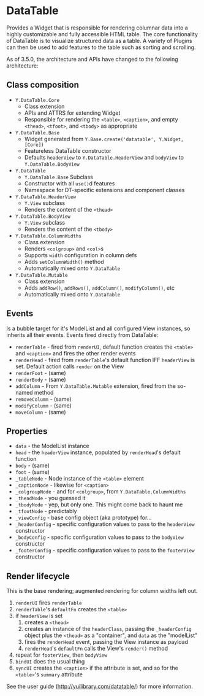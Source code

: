 DataTable
=========

Provides a Widget that is responsible for rendering columnar data into a highly
customizable and fully accessible HTML table. The core functionality of
DataTable is to visualize structured data as a table. A variety of Plugins can
then be used to add features to the table such as sorting and scrolling.

As of 3.5.0, the architecture and APIs have changed to the following architecture:

Class composition
---------------------------

* `Y.DataTable.Core`
    * Class extension
    * APIs and ATTRS for extending Widget
    * Responsible for rendering the `<table>`, `<caption>`, and empty `<thead>`, `<tfoot>`, and `<tbody>` as appropriate
* `Y.DataTable.Base`
    * Widget generated from `Y.Base.create('datatable', Y.Widget, [Core])`
    * Featureless DataTable constructor
    * Defaults `headerView` to `Y.DataTable.HeaderView` and `bodyView` to `Y.DataTable.BodyView`
* `Y.DataTable`
    * `Y.DataTable.Base` Subclass
    * Constructor with all `use()`d features
    * Namespace for DT-specific extensions and component classes
* `Y.DataTable.HeaderView`
    * `Y.View` subclass
    * Renders the content of the `<thead>`
* `Y.DataTable.BodyView`
    * `Y.View` subclass
    * Renders the content of the `<tbody>`
* `Y.DataTable.ColumnWidths`
    * Class extension
    * Renders `<colgroup>` and `<col>`s
    * Supports `width` configuration in column defs
    * Adds `setColumnWidth()` method
    * Automatically mixed onto `Y.DataTable`
* `Y.DataTable.Mutable`
    * Class extension
    * Adds `addRow()`, `addRows()`, `addColumn()`, `modifyColumn()`, etc
    * Automatically mixed onto `Y.DataTable`

Events
----------

Is a bubble target for it's ModelList and all configured View instances, so inherits all their events.  Events fired directly from DataTable:

* `renderTable` - fired from `renderUI`, default function creates the `<table>` and `<caption>` and fires the other render events
* `renderHead` - fired from `renderTable`'s default function IFF `headerView` is set. Default action calls `render` on the View
* `renderFoot` - (same)
* `renderBody` - (same)
* `addColumn` - From `Y.DataTable.Mutable` extension, fired from the so-named method
* `removeColumn` - (same)
* `modifyColumn` - (same)
* `moveColumn` - (same)

Properties
---------------

* `data` - the ModelList instance
* `head` - the `headerView` instance, populated by `renderHead`'s default function
* `body` - (same)
* `foot` - (same)
* `_tableNode` - Node instance of the `<table>` element
* `_captionNode` - likewise for `<caption>`
* `_colgroupNode` - and for `<colgroup>`, from `Y.DataTable.ColumnWidths`
* `_theadNode` - you guessed it
* `_tbodyNode` - yep, but only one.  This might come back to haunt me
* `_tfootNode` - predictably
* `_viewConfig` - base config object (aka prototype) for...
* `_headerConfig` - specific configuration values to pass to the `headerView` constructor
* `_bodyConfig` - specific configuration values to pass to the `bodyView` constructor
* `_footerConfig` - specific configuration values to pass to the `footerView` constructor


Render lifecycle
-----------------------

This is the base rendering; augmented rendering for column widths left out.

1. `renderUI` fires `renderTable`
2. `renderTable`'s `defaultFn` creates the `<table>`
3. if `headerView` is set
    1. creates a `<thead>`
    2. creates an instance of the `headerClass`, passing the `_headerConfig` object plus the `<thead>` as a "container", and `data` as the "modelList"
    3. fires the `renderHead` event, passing the View instance as payload
    4. `renderHead`'s `defaultFn` calls the View's `render()` method
4. repeat for `footerView`, then `bodyView`
5. `bindUI` does the usual thing
6. `syncUI` creates the `<caption>` if the attribute is set, and so for the `<table>`'s `summary` attribute

See the user guide (http://yuilibrary.com/datatable/) for more information.
